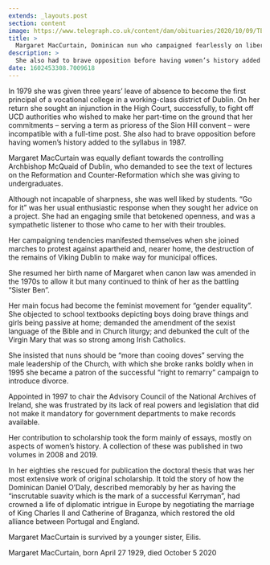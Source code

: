 ```yaml
--- 
extends: _layouts.post 
section: content 
image: https://www.telegraph.co.uk/content/dam/obituaries/2020/10/09/TELEMMGLPICT000241526496_trans_NvBQzQNjv4BqcckId3_uTHSCNPmH5K41OrK8nC1hjXxB-1vTUjqkYSo.jpeg?impolicy=logo-overlay 
title: > 
  Margaret MacCurtain, Dominican nun who campaigned fearlessly on liberal causes in Ireland – obituary 
description: > 
  She also had to brave opposition before having women’s history added to the syllabus in 1987.Her contribution to scholarship took the form mainly of essays, mostly on aspects of women’s history.In her eighties she rescued for publication the doctoral thesis that was her most extensive work of original scholarship.Margaret MacCurtain is survived by a younger sister, Eilis.Margaret MacCurtain, born April 27 1929, died October 5 2020 
date: 1602453308.7009618 
--- 
```

In 1979 she was given three years’ leave of absence to become the first principal of a vocational college in a working-class district of Dublin. On her return she sought an injunction in the High Court, successfully, to fight off UCD authorities who wished to make her part-time on the ground that her commitments – serving a term as prioress of the Sion Hill convent – were incompatible with a full-time post. She also had to brave opposition before having women’s history added to the syllabus in 1987.

Margaret MacCurtain was equally defiant towards the controlling Archbishop McQuaid of Dublin, who demanded to see the text of lectures on the Reformation and Counter-Reformation which she was giving to undergraduates.

Although not incapable of sharpness, she was well liked by students. “Go for it” was her usual enthusiastic response when they sought her advice on a project. She had an engaging smile that betokened openness, and was a sympathetic listener to those who came to her with their troubles.

Her campaigning tendencies manifested themselves when she joined marches to protest against apartheid and, nearer home, the destruction of the remains of Viking Dublin to make way for municipal offices.

She resumed her birth name of Margaret when canon law was amended in the 1970s to allow it but many continued to think of her as the battling “Sister Ben”.

Her main focus had become the feminist movement for “gender equality”. She objected to school textbooks depicting boys doing brave things and girls being passive at home; demanded the amendment of the sexist language of the Bible and in Church liturgy; and debunked the cult of the Virgin Mary that was so strong among Irish Catholics.

She insisted that nuns should be “more than cooing doves” serving the male leadership of the Church, with which she broke ranks boldly when in 1995 she became a patron of the successful “right to remarry” campaign to introduce divorce.

Appointed in 1997 to chair the Advisory Council of the National Archives of Ireland, she was frustrated by its lack of real powers and legislation that did not make it mandatory for government departments to make records available.

Her contribution to scholarship took the form mainly of essays, mostly on aspects of women’s history. A collection of these was published in two volumes in 2008 and 2019.

In her eighties she rescued for publication the doctoral thesis that was her most extensive work of original scholarship. It told the story of how the Dominican Daniel O’Daly, described memorably by her as having the “inscrutable suavity which is the mark of a successful Kerryman”, had crowned a life of diplomatic intrigue in Europe by negotiating the marriage of King Charles II and Catherine of Braganza, which restored the old alliance between Portugal and England.

Margaret MacCurtain is survived by a younger sister, Eilis.

Margaret MacCurtain, born April 27 1929, died October 5 2020